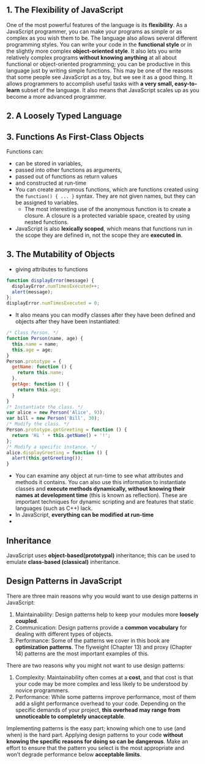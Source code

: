 ## 1. The Flexibility of JavaScript
One of the most powerful features of the language is its **flexibility**. As a JavaScript programmer,
you can make your programs as simple or as complex as you wish them to be. The language
also allows several different programming styles. You can write your code in the **functional style**
or in the slightly more complex **object-oriented style**.
It also lets you write relatively complex
programs **without knowing anything** at all about functional or object-oriented programming;
you can be productive in this language just by writing simple functions. This may be one of the
reasons that some people see JavaScript as a toy, but we see it as a good thing. It allows programmers
to accomplish useful tasks with **a very small, easy-to-learn** subset of the language. It also
means that JavaScript scales up as you become a more advanced programmer.

## 2. A Loosely Typed Language
## 3. Functions As First-Class Objects
Functions can:
- can be stored in variables,
- passed into other functions as arguments, 
- passed out of functions as return values
- and constructed at run-time
- You can create anonymous functions, which are functions created using the `function()
{ ... }` syntax. They are not given names, but they can be assigned to variables.
    - The most interesting use of the anonymous function is to create a closure. A closure is
a protected variable space, created by using nested functions.
- JavaScript is
also **lexically scoped**, which means that functions run in the scope they are defined in, not the
scope they are **executed in**.

## 3. The Mutability of Objects
- giving attributes to functions
```javascript
function displayError(message) {
  displayError.numTimesExecuted++;
  alert(message);
};
displayError.numTimesExecuted = 0;
```
- It also means you can modify classes after they have been defined and objects after they
have been instantiated:
```javascript
/* Class Person. */
function Person(name, age) {
  this.name = name;
  this.age = age;
}
Person.prototype = {
  getName: function () {
    return this.name;
  },
  getAge: function () {
    return this.age;
  }
}
/* Instantiate the class. */
var alice = new Person('Alice', 93);
var bill = new Person('Bill', 30);
/* Modify the class. */
Person.prototype.getGreeting = function () {
  return 'Hi ' + this.getName() + '!';
};
/* Modify a specific instance. */
alice.displayGreeting = function () {
  alert(this.getGreeting());
}
```

- You can examine any object at
run-time to see what attributes and methods it contains. You can also use this information to
instantiate classes and **execute methods dynamically, without knowing their names at development
time** (this is known as reflection). These are important techniques for dynamic scripting
and are features that static languages (such as C++) lack.
- In JavaScript, **everything can be modified at run-time**
- 
## Inheritance
JavaScript
uses **object-based(prototypal)** inheritance; this can be used to emulate **class-based (classical)**
inheritance.

## Design Patterns in JavaScript
There are three main reasons why you would want to use design
patterns in JavaScript:
1. Maintainability: Design patterns help to keep your modules more **loosely coupled**.
2. Communication: Design patterns provide a **common vocabulary** for dealing with different types of objects.
3. Performance: Some of the patterns we cover in this book are **optimization patterns**. The flyweight (Chapter 13) and proxy (Chapter 14) patterns are the most important examples of this.

There are two reasons why you might not want to use design patterns:
1. Complexity: Maintainability often comes at a **cost**, and that cost is that your code may be more complex and less likely to be understood by novice programmers.
2. Performance: While some patterns improve performance, most of them add a slight performance overhead to your code. Depending on the specific demands of your project, **this overhead may range from unnoticeable to completely unacceptable**.

Implementing patterns is the easy part; knowing which one to use (and when) is the hard part. Applying design patterns to your code **without knowing the specific reasons for doing so can be dangerous**. Make an effort to ensure that the pattern you select is the most appropriate
and won’t degrade performance below **acceptable limits**.